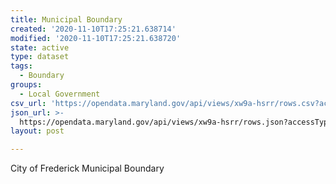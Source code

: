 ```yaml
---
title: Municipal Boundary
created: '2020-11-10T17:25:21.638714'
modified: '2020-11-10T17:25:21.638720'
state: active
type: dataset
tags:
  - Boundary
groups:
  - Local Government
csv_url: 'https://opendata.maryland.gov/api/views/xw9a-hsrr/rows.csv?accessType=DOWNLOAD'
json_url: >-
  https://opendata.maryland.gov/api/views/xw9a-hsrr/rows.json?accessType=DOWNLOAD
layout: post

---
```

City of Frederick Municipal Boundary
